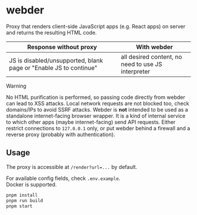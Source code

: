 # webder

Proxy that renders client-side JavaScript apps (e.g. React apps) on server and returns the resulting HTML code.

| Response without proxy                                            | With webder                                        |
| ----------------------------------------------------------------- | -------------------------------------------------- |
| JS is disabled/unsupported, blank page or "Enable JS to continue" | all desired content, no need to use JS interpreter |

> [!WARNING]
> No HTML purification is performed, so passing code directly from webder can lead to XSS attacks. Local network requests are not blocked too, check domains/IPs to avoid SSRF attacks.
> Webder is **not** intended to be used as a standalone internet-facing browser wrapper. It is a kind of internal service to which other apps (maybe internet-facing) send API requests. Either restrict connections to `127.0.0.1` only, or put webder behind a firewall and a reverse proxy (probably with authentication).

## Usage

The proxy is accessible at `/render?url=...` by default.

For available config fields, check `.env.example`.  
Docker is supported.

```bash
pnpm install
pnpm run build
pnpm start
```

